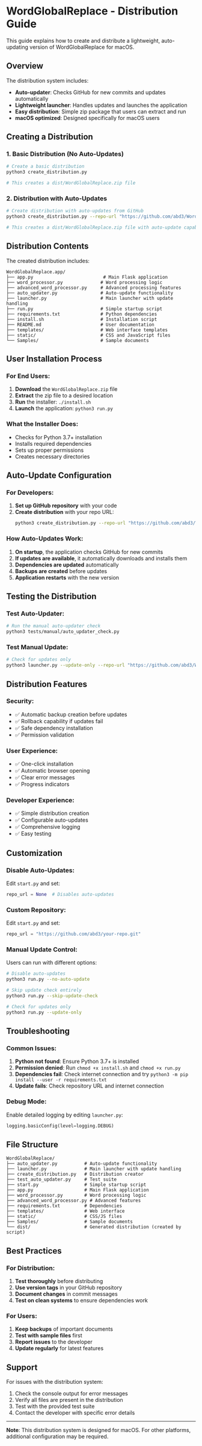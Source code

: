 # WordGlobalReplace - Distribution Guide

This guide explains how to create and distribute a lightweight, auto-updating version of WordGlobalReplace for macOS.

## Overview

The distribution system includes:
- **Auto-updater**: Checks GitHub for new commits and updates automatically
- **Lightweight launcher**: Handles updates and launches the application
- **Easy distribution**: Simple zip package that users can extract and run
- **macOS optimized**: Designed specifically for macOS users

## Creating a Distribution

### 1. Basic Distribution (No Auto-Updates)

```bash
# Create a basic distribution
python3 create_distribution.py

# This creates a dist/WordGlobalReplace.zip file
```

### 2. Distribution with Auto-Updates

```bash
# Create distribution with auto-updates from GitHub
python3 create_distribution.py --repo-url "https://github.com/abd3/WordGlobalReplace.git"

# This creates a dist/WordGlobalReplace.zip file with auto-update capability
```

## Distribution Contents

The created distribution includes:

```
WordGlobalReplace.app/
├── app.py                          # Main Flask application
├── word_processor.py              # Word processing logic
├── advanced_word_processor.py     # Advanced processing features
├── auto_updater.py                # Auto-update functionality
├── launcher.py                    # Main launcher with update handling
├── run.py                         # Simple startup script
├── requirements.txt               # Python dependencies
├── install.sh                     # Installation script
├── README.md                      # User documentation
├── templates/                     # Web interface templates
├── static/                        # CSS and JavaScript files
└── Samples/                       # Sample documents
```

## User Installation Process

### For End Users:

1. **Download** the `WordGlobalReplace.zip` file
2. **Extract** the zip file to a desired location
3. **Run** the installer: `./install.sh`
4. **Launch** the application: `python3 run.py`

### What the Installer Does:

- Checks for Python 3.7+ installation
- Installs required dependencies
- Sets up proper permissions
- Creates necessary directories

## Auto-Update Configuration

### For Developers:

1. **Set up GitHub repository** with your code
2. **Create distribution** with your repo URL:
   ```bash
   python3 create_distribution.py --repo-url "https://github.com/abd3/WordGlobalReplace.git"
   ```

### How Auto-Updates Work:

1. **On startup**, the application checks GitHub for new commits
2. **If updates are available**, it automatically downloads and installs them
3. **Dependencies are updated** automatically
4. **Backups are created** before updates
5. **Application restarts** with the new version

## Testing the Distribution

### Test Auto-Updater:

```bash
# Run the manual auto-updater check
python3 tests/manual/auto_updater_check.py
```

### Test Manual Update:

```bash
# Check for updates only
python3 launcher.py --update-only --repo-url "https://github.com/abd3/WordGlobalReplace.git"
```

## Distribution Features

### Security:
- ✅ Automatic backup creation before updates
- ✅ Rollback capability if updates fail
- ✅ Safe dependency installation
- ✅ Permission validation

### User Experience:
- ✅ One-click installation
- ✅ Automatic browser opening
- ✅ Clear error messages
- ✅ Progress indicators

### Developer Experience:
- ✅ Simple distribution creation
- ✅ Configurable auto-updates
- ✅ Comprehensive logging
- ✅ Easy testing

## Customization

### Disable Auto-Updates:

Edit `start.py` and set:
```python
repo_url = None  # Disables auto-updates
```

### Custom Repository:

Edit `start.py` and set:
```python
repo_url = "https://github.com/abd3/your-repo.git"
```

### Manual Update Control:

Users can run with different options:
```bash
# Disable auto-updates
python3 run.py --no-auto-update

# Skip update check entirely
python3 run.py --skip-update-check

# Check for updates only
python3 run.py --update-only
```

## Troubleshooting

### Common Issues:

1. **Python not found**: Ensure Python 3.7+ is installed
2. **Permission denied**: Run `chmod +x install.sh` and `chmod +x run.py`
3. **Dependencies fail**: Check internet connection and try `python3 -m pip install --user -r requirements.txt`
4. **Update fails**: Check repository URL and internet connection

### Debug Mode:

Enable detailed logging by editing `launcher.py`:
```python
logging.basicConfig(level=logging.DEBUG)
```

## File Structure

```
WordGlobalReplace/
├── auto_updater.py          # Auto-update functionality
├── launcher.py              # Main launcher with update handling
├── create_distribution.py   # Distribution creator
├── test_auto_updater.py     # Test suite
├── start.py                 # Simple startup script
├── app.py                   # Main Flask application
├── word_processor.py        # Word processing logic
├── advanced_word_processor.py # Advanced features
├── requirements.txt         # Dependencies
├── templates/               # Web interface
├── static/                  # CSS/JS files
├── Samples/                 # Sample documents
└── dist/                    # Generated distribution (created by script)
```

## Best Practices

### For Distribution:
1. **Test thoroughly** before distributing
2. **Use version tags** in your GitHub repository
3. **Document changes** in commit messages
4. **Test on clean systems** to ensure dependencies work

### For Users:
1. **Keep backups** of important documents
2. **Test with sample files** first
3. **Report issues** to the developer
4. **Update regularly** for latest features

## Support

For issues with the distribution system:
1. Check the console output for error messages
2. Verify all files are present in the distribution
3. Test with the provided test suite
4. Contact the developer with specific error details

---

**Note**: This distribution system is designed for macOS. For other platforms, additional configuration may be required.
